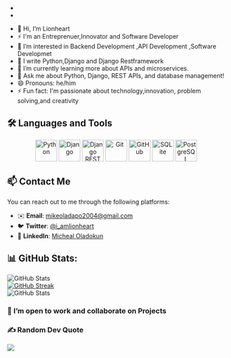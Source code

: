 
-
- 

<!---
mikeoladapo/mikeoladapo is a ✨ special ✨ repository because its `README.md` (this file) appears on your GitHub profile.
You can click the Preview link to take a look at your changes.
--
## Hi there 👋, I'm Andrew O.A

- 🔭 I’m currently working on ...
<!--- 🌱 I’m currently learning Machine Learning -->
- 👋 Hi, I’m Lionheart
- ⚡ I'm an Entreprenuer,Innovator and Software Developer
-  👀 I’m interested in Backend Development ,API Development ,Software Developmet
- 🌱 I write Python,Django and Django Restframework
-  🌱 I’m currently learning more about APIs and microservices.
- 💬 Ask me about Python, Django, REST APIs, and database management!
- 😄 Pronouns: he/him
- ⚡ Fun fact: I'm passionate about technology,innovation, problem solving,and creativity

## 🛠️ Languages and Tools

<p align="center">
  <img src="https://upload.wikimedia.org/wikipedia/commons/c/c3/Python-logo-notext.svg" alt="Python" width="50" height="50" />
  <img src="https://www.djangoproject.com/m/img/logos/django-logo-negative.svg" alt="Django" width="50" height="50" />
  <img src="https://cdn.worldvectorlogo.com/logos/django-rest-framework-1.svg" alt="Django REST Framework" width="50" height="50" />
  <img src="https://git-scm.com/images/logos/git-logo.svg" alt="Git" width="50" height="50" />
  <img src="https://github.githubassets.com/images/modules/logos_page/GitHub-Mark.png" alt="GitHub" width="50" height="50" />
  <img src="https://upload.wikimedia.org/wikipedia/commons/thumb/8/87/SQLite.svg/1200px-SQLite.svg.png" alt="SQLite" width="50" height="50" />
  <img src="https://upload.wikimedia.org/wikipedia/commons/2/29/Postgresql_logo.2023.svg" alt="PostgreSQL" width="50" height="50" />
</p>



## 📫 Contact Me

You can reach out to me through the following platforms:

- ✉️ **Email**: [mikeoladapo2004@gmail.com](mikeoladapo2004@gmail.com)
- 🐦 **Twitter**: [@i_amlionheart](https://twitter.com/i_amlionheart)
- 💼 **LinkedIn**: [Micheal Oladokun](https://www.linkedin.com/in/micheal-oladokun-942524260?lipi=urn%3Ali%3Apage%3Ad_flagship3_profile_view_base_contact_details%3BIF0fNijpTr%2BdH4iMZ%2F6WBA%3D%3D)


## 📊 GitHub Stats:
![GitHub Stats](https://github-readme-stats.vercel.app/api?username=mikeoladapo&theme=dark&hide_border=true&include_all_commits=true&count_private=true)<br/>
[![GitHub Streak](https://github-readme-streak-stats.herokuapp.com?user=mikeoladapo&theme=dark&border_radius=5)](https://git.io/streak-stats)<br/>
![GitHub Stats](https://github-readme-stats.vercel.app/api/top-langs/?username=mikeoladapo&theme=dark&hide_border=true&include_all_commits=true&count_private=true&layout=compact)

###  💞️ I’m open to work and collaborate on Projects


### ✍️ Random Dev Quote
![](https://quotes-github-readme.vercel.app/api?type=horizontal&theme=radical)
